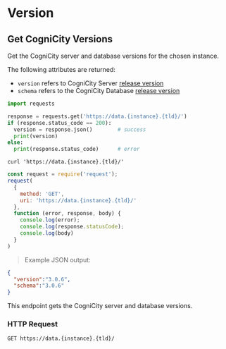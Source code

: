 # Version

## Get CogniCity Versions

Get the CogniCity server and database versions for the chosen instance.

The following attributes are returned:

- `version` refers to CogniCity Server [release version](https://github.com/urbanriskmap/cognicity-server/releases)
- `schema` refers to the CogniCity Database [release version](https://github.com/urbanriskmap/cognicity-schema/releases)

```python
import requests

response = requests.get('https://data.{instance}.{tld}/')
if (response.status_code == 200):
  version = response.json()        # success
  print(version)
else:
  print(response.status_code)      # error            
```

```shell
curl 'https://data.{instance}.{tld}/'
```

```javascript
const request = require('request');
request(
  {
    method: 'GET',
    uri: 'https://data.{instance}.{tld}/'
  },
  function (error, response, body) {
    console.log(error);
    console.log(response.statusCode);
    console.log(body)
  }
)
```

> Example JSON output:

```json
{
  "version":"3.0.6",
  "schema":"3.0.6"
}
```

This endpoint gets the CogniCity server and database versions.

### HTTP Request

`GET https://data.{instance}.{tld}/`
